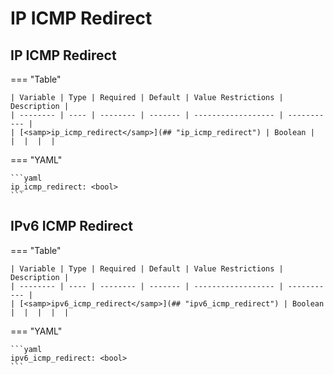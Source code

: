 
# IP ICMP Redirect

## IP ICMP Redirect

=== "Table"

    | Variable | Type | Required | Default | Value Restrictions | Description |
    | -------- | ---- | -------- | ------- | ------------------ | ----------- |
    | [<samp>ip_icmp_redirect</samp>](## "ip_icmp_redirect") | Boolean |  |  |  |  |

=== "YAML"

    ```yaml
    ip_icmp_redirect: <bool>
    ```

## IPv6 ICMP Redirect

=== "Table"

    | Variable | Type | Required | Default | Value Restrictions | Description |
    | -------- | ---- | -------- | ------- | ------------------ | ----------- |
    | [<samp>ipv6_icmp_redirect</samp>](## "ipv6_icmp_redirect") | Boolean |  |  |  |  |

=== "YAML"

    ```yaml
    ipv6_icmp_redirect: <bool>
    ```
